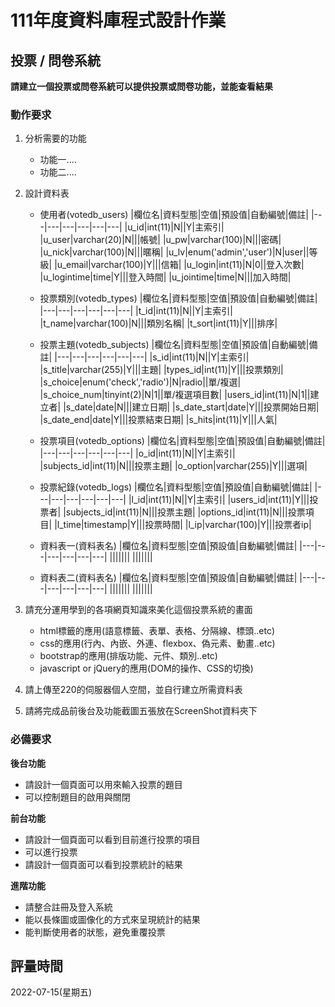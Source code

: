 # 111年度資料庫程式設計作業

## 投票 / 問卷系統
**請建立一個投票或問卷系統可以提供投票或問卷功能，並能查看結果**

### 動作要求
1. 分析需要的功能
    * 功能一....
    * 功能二....


2. 設計資料表
    * 使用者(votedb_users)
        |欄位名|資料型態|空值|預設值|自動編號|備註|
        |---|---|---|---|---|---|
        |u_id|int(11)|N||Y|主索引|
        |u_user|varchar(20)|N|||帳號|
        |u_pw|varchar(100)|N|||密碼|
        |u_nick|varchar(100)|N|||暱稱|
        |u_lv|enum('admin','user')|N|user||等級|
        |u_email|varchar(100)|Y|||信箱|
        |u_login|int(11)|N|0||登入次數|
        |u_logintime|time|Y|||登入時間|
        |u_jointime|time|N|||加入時間|
    * 投票類別(votedb_types)
        |欄位名|資料型態|空值|預設值|自動編號|備註|
        |---|---|---|---|---|---|
        |t_id|int(11)|N||Y|主索引|
        |t_name|varchar(100)|N|||類別名稱|
        |t_sort|int(11)|Y|||排序|
    * 投票主題(votedb_subjects)
        |欄位名|資料型態|空值|預設值|自動編號|備註|
        |---|---|---|---|---|---|
        |s_id|int(11)|N||Y|主索引|
        |s_title|varchar(255)|Y|||主題|
        |types_id|int(11)|Y|||投票類別|
        |s_choice|enum('check','radio')|N|radio||單/複選|
        |s_choice_num|tinyint(2)|N|1||單/複選項目數|
        |users_id|int(11)|N|1||建立者|
        |s_date|date|N|||建立日期|
        |s_date_start|date|Y|||投票開始日期|
        |s_date_end|date|Y|||投票結束日期|
        |s_hits|int(11)|Y|||人氣|
    * 投票項目(votedb_options)
        |欄位名|資料型態|空值|預設值|自動編號|備註|
        |---|---|---|---|---|---|
        |o_id|int(11)|N||Y|主索引|
        |subjects_id|int(11)|N|||投票主題|
        |o_option|varchar(255)|Y|||選項|
    * 投票紀錄(votedb_logs)
        |欄位名|資料型態|空值|預設值|自動編號|備註|
        |---|---|---|---|---|---|
        |l_id|int(11)|N||Y|主索引|
        |users_id|int(11)|Y|||投票者|
        |subjects_id|int(11)|N|||投票主題|
        |options_id|int(11)|N|||投票項目|
        |l_time|timestamp|Y|||投票時間|
        |l_ip|varchar(100)|Y|||投票者ip|


    * 資料表一(資料表名)
        |欄位名|資料型態|空值|預設值|自動編號|備註|
        |---|---|---|---|---|---|
        |||||||
        |||||||
    * 資料表二(資料表名)
        |欄位名|資料型態|空值|預設值|自動編號|備註|
        |---|---|---|---|---|---|
        |||||||
        |||||||
    
3. 請充分運用學到的各項網頁知識來美化這個投票系統的畫面
    * html標籤的應用(語意標籤、表單、表格、分隔線、標頭..etc)
    * css的應用(行內、內嵌、外連、flexbox、偽元素、動畫..etc)
    * bootstrap的應用(排版功能、元件、類別..etc)
    * javascript or jQuery的應用(DOM的操作、CSS的切換)

4. 請上傳至220的伺服器個人空間，並自行建立所需資料表
   
5. 請將完成品前後台及功能截圖五張放在ScreenShot資料夾下


### 必備要求
**後台功能**
* 請設計一個頁面可以用來輸入投票的題目
* 可以控制題目的啟用與關閉

**前台功能**
* 請設計一個頁面可以看到目前進行投票的項目
* 可以進行投票
* 請設計一個頁面可以看到投票統計的結果

**進階功能**
* 請整合註冊及登入系統
* 能以長條圖或圖像化的方式來呈現統計的結果
* 能判斷使用者的狀態，避免重覆投票

## 評量時間
2022-07-15(星期五)